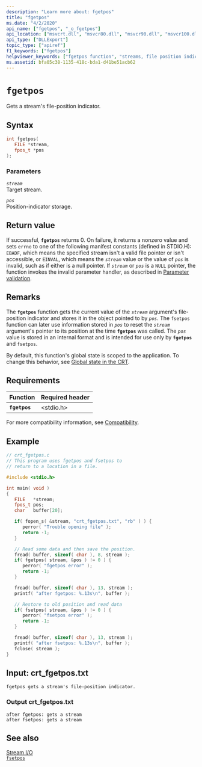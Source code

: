 ```yaml
---
description: "Learn more about: fgetpos"
title: "fgetpos"
ms.date: "4/2/2020"
api_name: ["fgetpos", "_o_fgetpos"]
api_location: ["msvcrt.dll", "msvcr80.dll", "msvcr90.dll", "msvcr100.dll", "msvcr100_clr0400.dll", "msvcr110.dll", "msvcr110_clr0400.dll", "msvcr120.dll", "msvcr120_clr0400.dll", "ucrtbase.dll", "api-ms-win-crt-stdio-l1-1-0.dll", "api-ms-win-crt-private-l1-1-0.dll"]
api_type: ["DLLExport"]
topic_type: ["apiref"]
f1_keywords: ["fgetpos"]
helpviewer_keywords: ["fgetpos function", "streams, file position indicator"]
ms.assetid: bfa05c38-1135-418c-bda1-d41be51acb62
---
```

# `fgetpos`

Gets a stream's file-position indicator.

## Syntax

```C
int fgetpos(
   FILE *stream,
   fpos_t *pos
);
```

### Parameters

*`stream`*\
Target stream.

*`pos`*\
Position-indicator storage.

## Return value

If successful, **`fgetpos`** returns 0. On failure, it returns a nonzero value and sets `errno` to one of the following manifest constants (defined in STDIO.H): `EBADF`, which means the specified stream isn't a valid file pointer or isn't accessible, or `EINVAL`, which means the *`stream`* value or the value of *`pos`* is invalid, such as if either is a null pointer. If *`stream`* or *`pos`* is a `NULL` pointer, the function invokes the invalid parameter handler, as described in [Parameter validation](../parameter-validation.md).

## Remarks

The **`fgetpos`** function gets the current value of the *`stream`* argument's file-position indicator and stores it in the object pointed to by *`pos`*. The `fsetpos` function can later use information stored in *`pos`* to reset the *`stream`* argument's pointer to its position at the time **`fgetpos`** was called. The *`pos`* value is stored in an internal format and is intended for use only by **`fgetpos`** and `fsetpos`.

By default, this function's global state is scoped to the application. To change this behavior, see [Global state in the CRT](../global-state.md).

## Requirements

| Function | Required header |
|---|---|
| **`fgetpos`** | \<stdio.h> |

For more compatibility information, see [Compatibility](../compatibility.md).

## Example

```C
// crt_fgetpos.c
// This program uses fgetpos and fsetpos to
// return to a location in a file.

#include <stdio.h>

int main( void )
{
   FILE   *stream;
   fpos_t pos;
   char   buffer[20];

   if( fopen_s( &stream, "crt_fgetpos.txt", "rb" ) ) {
      perror( "Trouble opening file" );
      return -1;
   }

   // Read some data and then save the position.
   fread( buffer, sizeof( char ), 8, stream );
   if( fgetpos( stream, &pos ) != 0 ) {
      perror( "fgetpos error" );
      return -1;
   }

   fread( buffer, sizeof( char ), 13, stream );
   printf( "after fgetpos: %.13s\n", buffer );

   // Restore to old position and read data
   if( fsetpos( stream, &pos ) != 0 ) {
      perror( "fsetpos error" );
      return -1;
   }

   fread( buffer, sizeof( char ), 13, stream );
   printf( "after fsetpos: %.13s\n", buffer );
   fclose( stream );
}
```

## Input: crt_fgetpos.txt

```Input
fgetpos gets a stream's file-position indicator.
```

### Output crt_fgetpos.txt

```Output
after fgetpos: gets a stream
after fsetpos: gets a stream
```

## See also

[Stream I/O](../stream-i-o.md)\
[`fsetpos`](fsetpos.md)
